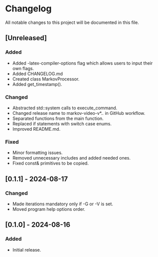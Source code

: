 # Changelog

All notable changes to this project will be documented in this file.

## [Unreleased]

### Added

- Added -latex-compiler-options flag which allows users to input their own flags.
- Added CHANGELOG.md
- Created class MarkovProcessor.
- Added get_timestamp().

### Changed

- Abstracted std::system calls to execute_command.
- Changed release name to markov-video-v*.*.* in GitHub workflow. 
- Separated functions from the main function.
- Replaced if statements with switch case enums.
- Improved README.md.

### Fixed

- Minor formatting issues.
- Removed unnecessary includes and added needed ones.
- Fixed const& primitives to be copied.

## [0.1.1] - 2024-08-17

### Changed

- Made iterations mandatory only if -G or -V is set.
- Moved program help options order.

## [0.1.0] - 2024-08-16

### Added

- Initial release.
